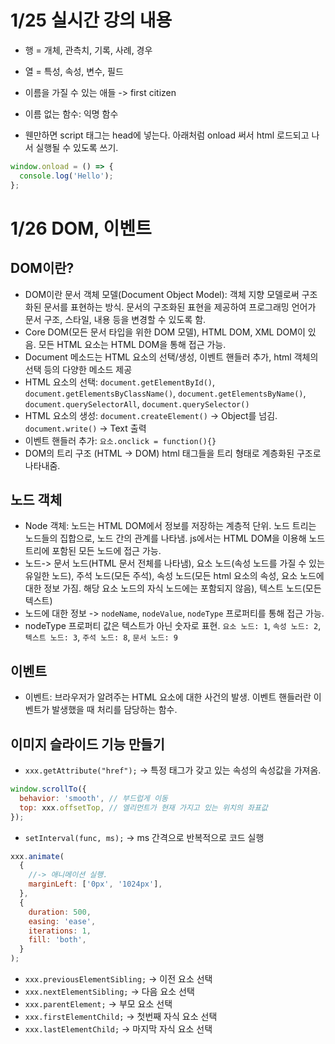 # 1/25 실시간 강의 내용

- 행 = 개체, 관측치, 기록, 사례, 경우
- 열 = 특성, 속성, 변수, 필드

- 이름을 가질 수 있는 애들 -> first citizen
- 이름 없는 함수: 익명 함수

- 웬만하면 script 태그는 head에 넣는다. 아래처럼 onload 써서 html 로드되고 나서 실행될 수 있도록 쓰기.

```js
window.onload = () => {
  console.log('Hello');
};
```

# 1/26 DOM, 이벤트

## DOM이란?

- DOM이란 문서 객체 모델(Document Object Model): 객체 지향 모델로써 구조화된 문서를 표현하는 방식. 문서의 구조화된 표현을 제공하여 프로그래밍 언어가 문서 구조, 스타일, 내용 등을 변경할 수 있도록 함.
- Core DOM(모든 문서 타입을 위한 DOM 모델), HTML DOM, XML DOM이 있음. 모든 HTML 요소는 HTML DOM을 통해 접근 가능.
- Document 메소드는 HTML 요소의 선택/생성, 이벤트 핸들러 추가, html 객체의 선택 등의 다양한 메소드 제공
- HTML 요소의 선택: `document.getElementById()`, `document.getElementsByClassName()`, `document.getElementsByName()`, `document.querySelectorAll`, `document.querySelector()`
- HTML 요소의 생성: `document.createElement()` -> Object를 넘김. `document.write()` -> Text 출력
- 이벤트 핸들러 추가: `요소.onclick = function(){}`
- DOM의 트리 구조 (HTML -> DOM) html 태그들을 트리 형태로 계층화된 구조로 나타내줌.

## 노드 객체

- Node 객체: 노드는 HTML DOM에서 정보를 저장하는 계층적 단위. 노드 트리는 노드들의 집합으로, 노드 간의 관계를 나타냄. js에서는 HTML DOM을 이용해 노드 트리에 포함된 모든 노드에 접근 가능.
- 노드-> 문서 노드(HTML 문서 전체를 나타냄), 요소 노드(속성 노드를 가질 수 있는 유일한 노드), 주석 노드(모든 주석), 속성 노드(모든 html 요소의 속성, 요소 노드에 대한 정보 가짐. 해당 요소 노드의 자식 노드에는 포함되지 않음), 텍스트 노드(모든 텍스트)
- 노드에 대한 정보 -> `nodeName`, `nodeValue`, `nodeType` 프로퍼티를 통해 접근 가능.
- nodeType 프로퍼티 값은 텍스트가 아닌 숫자로 표현. `요소 노드: 1`, `속성 노드: 2`, `텍스트 노드: 3`, `주석 노드: 8`, `문서 노드: 9`

## 이벤트

- 이벤트: 브라우저가 알려주는 HTML 요소에 대한 사건의 발생. 이벤트 핸들러란 이벤트가 발생했을 때 처리를 담당하는 함수.

## 이미지 슬라이드 기능 만들기

- `xxx.getAttribute("href");` -> 특정 태그가 갖고 있는 속성의 속성값을 가져옴.

```js
window.scrollTo({
  behavior: 'smooth', // 부드럽게 이동
  top: xxx.offsetTop, // 엘리먼트가 현재 가지고 있는 위치의 좌표값
});
```

- `setInterval(func, ms);` -> ms 간격으로 반복적으로 코드 실행

```js
xxx.animate(
  {
    //-> 애니메이션 실행.
    marginLeft: ['0px', '1024px'],
  },
  {
    duration: 500,
    easing: 'ease',
    iterations: 1,
    fill: 'both',
  }
);
```

- `xxx.previousElementSibling;` -> 이전 요소 선택
- `xxx.nextElementSibling;` -> 다음 요소 선택
- `xxx.parentElement;` -> 부모 요소 선택
- `xxx.firstElementChild;` -> 첫번째 자식 요소 선택
- `xxx.lastElementChild;` -> 마지막 자식 요소 선택
